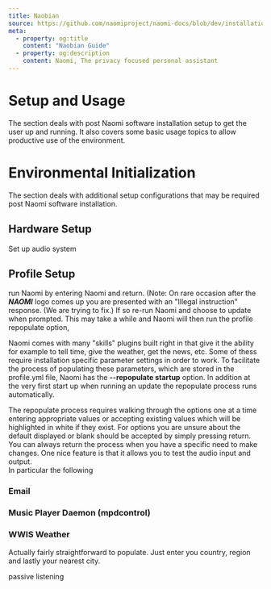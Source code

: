 ```yaml
---
title: Naobian
source: https://github.com/naomiproject/naomi-docs/blob/dev/installation/naobian.md
meta:
  - property: og:title
    content: "Naobian Guide"
  - property: og:description
    content: Naomi, The privacy focused personal assistant
---
```

# Setup and Usage
The section deals with post Naomi software installation setup to get the user up and running. It also covers some basic usage topics to allow productive use of the environment.
# Environmental Initialization
The section deals with additional setup configurations that may be required post Naomi software installation.
## Hardware Setup
Set up audio system
## Profile Setup

run Naomi by entering Naomi and return. (Note: On rare occasion after the **_NAOMI_** logo comes up you are presented with an "Illegal instruction" response. (We are trying to fix.) If so re-run Naomi and choose to update when prompted. This may take a while and Naomi will then run the profile repopulate option,

Naomi comes with many "skills" plugins built right in that give it the ability for example to tell time, give the weather, get the news, etc. Some of thess require installation specific parameter settings in order to work. To facilitate the process of populating these parameters, which are stored in the profile.yml file, Naomi has the **--repopulate startup** option. In addition at the very first start up when running an update the repopulate process runs automatically.

The repopulate process requires walking through the options one at a time entering appropriate values or accepting existing values which will be highlighted in white if they exist. For options you are unsure about the default displayed or blank should be accepted by simply pressing return. You can always return the process when you have a specific need to make changes. One nice feature is that it allows you to test the audio input and output.  
In particular the following
### Email

### Music Player Daemon (mpdcontrol)

### WWIS Weather
Actually fairly straightforward to populate. Just enter you country, region and lastly your nearest city.

passive listening

